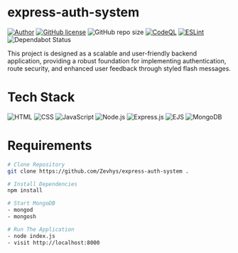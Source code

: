 # express-auth-system

[![Author](http://img.shields.io/badge/author-@Zevhys-blue.svg)](https://www.linkedin.com/in/rakha-djauhari/)  [![GitHub license](https://img.shields.io/github/license/Zevhys/express-auth-system)](https://github.com/Zevhys/express-auth-system/blob/main/LICENSE) ![GitHub repo size](https://img.shields.io/github/repo-size/Zevhys/express-auth-system) [![CodeQL](https://img.shields.io/github/actions/workflow/status/Zevhys/express-auth-system/codeql.yml?label=CodeQL&logo=github)](https://github.com/Zevhys/express-auth-system/actions/workflows/codeql.yml) [![ESLint](https://img.shields.io/github/actions/workflow/status/Zevhys/express-auth-system/eslint.yml?label=ESLint&logo=eslint)](https://github.com/Zevhys/express-auth-system/actions/workflows/eslint.yml) ![Dependabot Status](https://img.shields.io/badge/dependabot-active-brightgreen?logo=dependabot)

This project is designed as a scalable and user-friendly backend application, providing a robust foundation for implementing authentication, route security, and enhanced user feedback through styled flash messages.

# Tech Stack

![HTML](https://img.shields.io/badge/HTML-E34F26?style=flat-square&logo=html5&logoColor=ffffff)
![CSS](https://img.shields.io/badge/CSS-1572B6?style=flat-square&logo=css3&logoColor=ffffff)
![JavaScript](https://img.shields.io/badge/JavaScript-F7DF1E?style=flat-square&logo=javascript&logoColor=000000)
![Node.js](https://img.shields.io/badge/Node.js-339933?style=flat-square&logo=nodedotjs&logoColor=white)
![Express.js](https://img.shields.io/badge/Express.js-000000?style=flat-square&logo=express&logoColor=white)
![EJS](https://img.shields.io/badge/EJS-023430?style=flat-square&logo=ejs&logoColor=ffffff)
![MongoDB](https://img.shields.io/badge/MongoDB-47A248?style=flat-square&logo=mongodb&logoColor=ffffff)

# Requirements

```bash
# Clone Repository
git clone https://github.com/Zevhys/express-auth-system .

# Install Dependencies
npm install

# Start MongoDB
- mongod
- mongosh

# Run The Application
- node index.js
- visit http://localhost:8000
```
